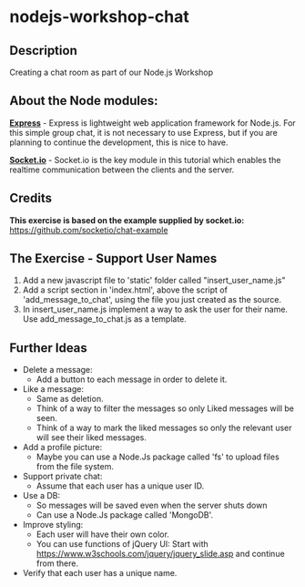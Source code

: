 # nodejs-workshop-chat
## Description
Creating a chat room as part of our Node.js Workshop


## About the Node modules:
**[Express](https://expressjs.com)** - Express is lightweight web application framework for Node.js. For this simple group chat, it is not necessary to use Express, but if you are planning to continue the development, this is nice to have.  

**[Socket.io](https://socket.io)** - Socket.io is the key module in this tutorial which enables the realtime communication between the clients and the server.  

## Credits
**This exercise is based on the example supplied by socket.io:**  
 https://github.com/socketio/chat-example

## The Exercise - Support User Names
1. Add a new javascript file to 'static' folder called "insert_user_name.js"
2. Add a script section in 'index.html', above the script of 'add_message_to_chat', using the file you just created as the source.
3. In insert_user_name.js implement a way to ask the user for their name. Use add_message_to_chat.js as a template.



 ## Further Ideas
 - Delete a message:
    - Add a button to each message in order to delete it.
 - Like a message:
    - Same as deletion.
    - Think of a way to filter the messages so only Liked messages will be seen.
    - Think of a way to mark the liked messages so only the relevant user will see their liked messages.
 - Add a profile picture:
    - Maybe you can use a Node.Js package called 'fs' to upload files from the file system. 
 - Support private chat:
    - Assume that each user has a unique user ID.
 - Use a DB:
    - So messages will be saved even when the server shuts down
    - Can use a Node.Js package called 'MongoDB'.
- Improve styling:
   - Each user will have their own color.
   - You can use functions of jQuery UI: Start with https://www.w3schools.com/jquery/jquery_slide.asp and continue from there.
- Verify that each user has a unique name.